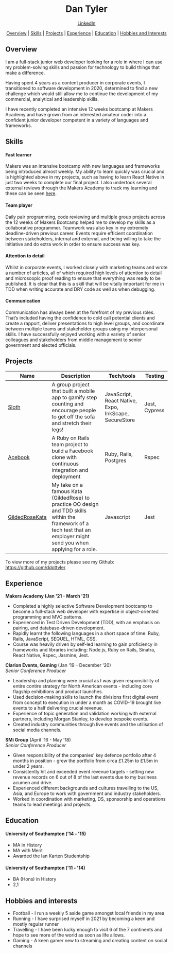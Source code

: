 <h1 align="center">Dan Tyler</h1>

<div align="center">

[LinkedIn](https://www.linkedin.com/in/dan-tyler-97296990/)

[Overview](#overview) | [Skills](#skills) | [Projects](#projects) | [Experience](#experience) | [Education](#education) | [Hobbies and Interests](#hobbies-and-interests) 

</div>

## Overview

I am a full-stack junior web developer looking for a role in where I can use my problem-solving skills and passion for technology to build things that make a difference. 

Having spent 4 years as a content producer in corporate events, I transitioned to software development in 2020, determined to find a new challenge which would still allow me to continue the development of my commercial, analytical and leadership skills.

I have recently completed an intensive 12 weeks bootcamp at Makers Academy and have grown from an interested amateur coder into a confident junior developer competent in a variety of languages and frameworks.

## Skills

#### Fast learner

Makers was an intensive bootcamp with new languages and frameworks being introduced almost weekly. My ability to learn quickly was crucial and is highlighted above in my projects, such as having to learn React Native in just two weeks to complete our final project. I also undertook several external reviews through the Makers Academy to track my learning and these can be seen [here](https://drive.google.com/drive/folders/1YCXU7qQ-00xYIjbRS3MYh2gvCsNX4QDP).

#### Team player

Daily pair programming, code reviewing and multiple group projects across the 12 weeks of Makers Bootcamp helped me to develop my skills as a collaborative programmer. Teamwork was also key in my extremely deadline-driven previous career. Events require efficient coordination between stakeholders, internal and external, and being willing to take the initiative and do extra work in order to ensure success was key. 

#### Attention to detail

Whilst in corporate events, I worked closely with marketing teams and wrote a number of articles, all of which required high levels of attention to detail and microscopic proof reading to ensure that everything was ready to be published. It is clear that this is a skill that will be vitally important for me in TDD when writing accurate and DRY code as well as when debugging.

#### Communication 

Communication has always been at the forefront of my previous roles. That’s included having the confidence to cold call potential clients and create a rapport, deliver presentations to high level groups, and coordinate between multiple teams and stakeholder groups using my interpersonal skills. I have successfully enjoyed working with a variety of senior colleagues and stakeholders from middle management to senior government and elected officials.

## Projects

| Name                                                                       | Description                                                                                                                                                              | Tech/tools                                            | Testing       |
| -------------------------------------------------------------------------- | ------------------------------------------------------------------------------------------------------------------------------------------------------------------------ | ----------------------------------------------------- | ------------- |
| [Sloth](https://github.com/ddottyler/Sloth-makers-group-project)           | A group project that built a mobile app to gamify step counting and encourage people to get off the sofa and stretch their legs!                                         | JavaScript, React Native, Expo, InkScape, SecureStore | Jest, Cypress |
| [Acebook](https://github.com/ddottyler/acebook-makers-group-project)       | A Ruby on Rails team project to build a Facebook clone with continuous integration and deployment                                                                        | Ruby, Rails, Postgres                                 | Rspec         |
| [GildedRoseKata](https://github.com/ddottyler/GildedRose-Refactoring-Kata) | My take on a famous Kata (GildedRose) to practice OO design and TDD skills within the framework of a tech test that an employer might send you when applying for a role. | Javascript                                            | Jest          |

To view more of my projects please see my Github: https://github.com/ddottyler

## Experience

**Makers Academy (Jan '21 - March '21)**

- Completed a highly selective Software Development bootcamp to become a full-stack web developer with expertise in object-oriented programming and MVC patterns. 
- Experienced in Test Driven Development (TDD), with an emphasis on pairing, and database-driven development. 
- Rapidly learnt the following languages in a short space of time: Ruby, Rails, JavaScript, SEQUEL, HTML, CSS. 
- Course was heavily driven by self-led learning to gain proficiency in frameworks and libraries including: Node.js, Ruby on Rails, Sinatra, React Native, Rspec, Jasmine, Jest. 

**Clarion Events, Gaming** (Jan ‘19 – December ‘20)  
_Senior Conference Producer_

- Leadership and planning were crucial as I was given responsibility of entire contire strategy for North American events - including core flagship exhibitions and product launches.
- Used decision-making skills to launch the divisions first digital event from concept to execution in under a month as COVID-19 brought live events to a half delivering crucial revenue. 
- Experience of topic generation and validation working with external partners, including Morgan Stanley, to develop bespoke events. 
- Created industry communities through live events and the utilisation of social media channels. 

**SMi Group** (April '16 - May '18)  
_Senior Conference Producer_

- Given responsibility of the companies' key defence portfolio after 4 months in position - grew the portfolio from circa £1.25m to £1.5m in under 2 years.
- Consistently hit and exceeded event revenue targets - setting new revenue records on 6 out of 8 of the last events due to my business acumen and drive. 
- Experienced different backgrounds and cultures travelling to the US, Asia, and Europe to work with government and industry stakeholders.
- Worked in coordination with marketing, DS, sponsorship and operations teams to lead meetings and projects.

## Education

#### University of Southampton ('14 - '15)

- MA in History
- MA with Merit
- Awarded the Ian Karten Studentship

#### University of Southampton ('11 - '14)

- BA (Hons) in History
- 2,1

## Hobbies and interests

- Football - I run a weekly 5 aside game amongst local friends in my area
- Running - I have surprised myself in 2021 by becoming a keen and mostly regular runner
- Travelling - I have been lucky enough to visit 6 of the 7 continents and hope to see more of the world as soon as life allows.
- Gaming - A keen gamer new to streaming and creating content on social channels
